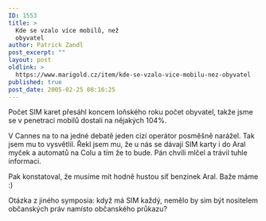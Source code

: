 ```yaml
---
ID: 1553
title: >
  Kde se vzalo více mobilů, než
  obyvatel
author: Patrick Zandl
post_excerpt: ""
layout: post
oldlink: >
  https://www.marigold.cz/item/kde-se-vzalo-vice-mobilu-nez-obyvatel
published: true
post_date: 2005-02-25 08:16:25
---
```

<p>Počet SIM karet přesáhl koncem loňského roku počet obyvatel, takže jsme se v penetraci mobilů dostali na nějakých 104%.</p>

<p>V Cannes na to na jedné debatě jeden cizí operátor posměšně narážel. Tak jsem mu to vysvětlil. Řekl jsem mu, že u nás se dávají SIM karty i do Aral myček a automatů na Colu a tím že to bude. Pán chvíli mlčel a trávil tuhle informaci.</p>

<p>Pak konstatoval, že musíme mít hodně hustou síť benzinek Aral. Baže máme :)</p>

<p>Otázka z jiného symposia: když má SIM každý, nemělo by sim být nositelem občanských práv namísto občanského průkazu?
</p>
